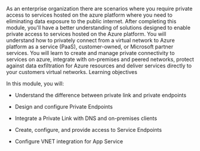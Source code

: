 

As an enterprise organization there are scenarios where you require private access to services hosted on the azure platform where you need to eliminating data exposure to the public internet. After completing this module, you'll have a better understanding of solutions designed to enable private access to services hosted on the Azure platform. You will understand how to privately connect from a virtual network to Azure platform as a service (PaaS), customer-owned, or Microsoft partner services. You will learn to create and manage private connectivity to services on azure, integrate with on-premises and peered networks, protect against data exfiltration for Azure resources and deliver services directly to your customers virtual networks. Learning objectives

In this module, you will:

- Understand the difference between private link and private endpoints 

- Design and configure Private Endpoints

- Integrate a Private Link with DNS and on-premises clients

- Create, configure, and provide access to Service Endpoints

- Configure VNET integration for App Service